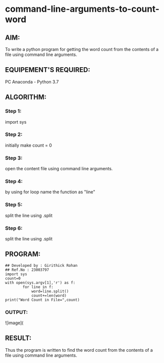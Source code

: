 # command-line-arguments-to-count-word
## AIM:
To write a python program for getting the word count from the contents of a file using command line arguments.
## EQUIPEMENT'S REQUIRED: 
PC
Anaconda - Python 3.7
## ALGORITHM: 
### Step 1:

import sys

### Step 2:

initially make count = 0

### Step 3:

open the content file using command line arguments.

### Step 4:

by using for loop name the function as "line"

### Step 5:

split the line using .split

### Step 6:

split the line using .split 

## PROGRAM:
```
## Developed by : Girithick Rohan
## Ref.No : 23003797
import sys
count=0
with open(sys.argv[1],'r') as f:
        for line in f:
            word=line.split()
            count+=len(word)
print("Word Count in File=",count)
```

### OUTPUT:
![image](


## RESULT:
Thus the program is written to find the word count from the contents of a file using command line arguments.
